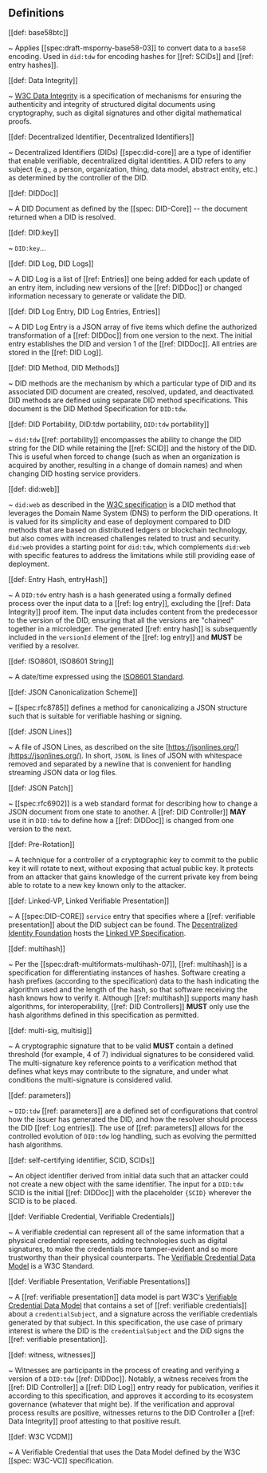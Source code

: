 ## Definitions

[[def: base58btc]]

~ Applies [[spec:draft-msporny-base58-03]] to convert
data to a `base58` encoding. Used in `did:tdw` for encoding hashes for [[ref: SCIDs]] and [[ref: entry hashes]].

[[def: Data Integrity]]

~ [W3C Data
Integrity](https://www.w3.org/community/reports/credentials/CG-FINAL-data-integrity-20220722/)
is a specification of mechanisms for ensuring the authenticity and integrity of
structured digital documents using cryptography, such as digital signatures and
other digital mathematical proofs.

[[def: Decentralized Identifier, Decentralized Identifiers]]

~ Decentralized Identifiers (DIDs) [[spec:did-core]] are a type of identifier that enable
verifiable, decentralized digital identities. A DID refers to any subject (e.g.,
a person, organization, thing, data model, abstract entity, etc.) as determined
by the controller of the DID.

[[def: DIDDoc]]

~ A DID Document as defined by the [[spec: DID-Core]] -- the document returned when a DID is resolved.

[[def: DID:key]]

~ `DID:key`...

[[def: DID Log, DID Logs]]

~ A DID Log is a list of [[ref: Entries]] one being added for each update of an entry item,
including new versions of the [[ref: DIDDoc]] or changed information necessary to generate or validate the DID.

[[def: DID Log Entry, DID Log Entries, Entries]]

~ A DID Log Entry is a JSON array of five items which define the authorized
transformation of a [[ref: DIDDoc]] from one version to the next. The initial entry
establishes the DID and version 1 of the [[ref: DIDDoc]]. All entries are stored
in the [[ref: DID Log]].

[[def: DID Method, DID Methods]]

~ DID methods are the mechanism by which a particular type of DID and its
associated DID document are created, resolved, updated, and deactivated. DID
methods are defined using separate DID method specifications. This document is
the DID Method Specification for `DID:tdw`.

[[def: DID Portability, DID:tdw portability, `DID:tdw` portability]]

~ `did:tdw` [[ref: portability]] encompasses the ability to change the DID string for the
DID while retaining the [[ref: SCID]] and the history of the DID. This is useful
when forced to change (such as when an organization is acquired by another,
resulting in a change of domain names) and when changing DID hosting service
providers.

[[def: did:web]]

~ `did:web` as described in the [W3C specification](https://w3c-ccg.github.io/did-method-web/)
is a DID method that leverages the Domain Name System (DNS) to perform the DID operations.
It is valued for its simplicity and ease of deployment compared to DID methods that are
based on distributed ledgers or blockchain technology, but also comes with increased
challenges related to trust and security. `did:web` provides a starting point for `did:tdw`,
which complements `did:web` with specific features to address the limitations
while still providing ease of deployment.

[[def: Entry Hash, entryHash]]

~ A `DID:tdw` entry hash is a hash generated using a formally defined process
over the input data to a [[ref: log entry]], excluding the [[ref: Data Integrity]] proof
item. The input data includes content from the predecessor to the version of the
DID, ensuring that all the versions are "chained" together in a microledger. The
generated [[ref: entry hash]] is subsequently included in the `versionId` element of the [[ref: log entry]] and **MUST** be
verified by a resolver.

[[def: ISO8601, ISO8601 String]]

~ A date/time expressed using the [ISO8601
Standard](https://en.wikipedia.org/wiki/ISO_8601).

[[def: JSON Canonicalization Scheme]]

~ [[spec:rfc8785]] defines a method for canonicalizing a JSON
structure such that is suitable for verifiable hashing or signing.

[[def: JSON Lines]]

~ A file of JSON Lines, as described on the site
[https://jsonlines.org/](https://jsonlines.org/). In short, `JSONL` is lines of JSON with
whitespace removed and separated by a newline that is convenient for handling
streaming JSON data or log files.

[[def: JSON Patch]]

~ [[spec:rfc6902]] is a web standard format for describing how to change a JSON
document from one state to another. A [[ref: DID Controller]] **MAY** use it in `DID:tdw`
to define how a [[ref: DIDDoc]] is changed from one version to the next.

[[def: Pre-Rotation]]

~ A technique for a controller of a cryptographic key to commit to the public
key it will rotate to next, without exposing that actual public key. It protects
from an attacker that gains knowledge of the current private key from being
able to rotate to a new key known only to the attacker.

[[def: Linked-VP, Linked Verifiable Presentation]]

~ A [[spec:DID-CORE]] `service` entry that specifies where a [[ref: verifiable
presentation]] about the DID subject can be found. The [Decentralized Identity
Foundation](https://identity.foundation/) hosts the [Linked VP
Specification](https://identity.foundation/linked-vp/).

[[def: multihash]]

~ Per the [[spec:draft-multiformats-multihash-07]], [[ref: multihash]] is a specification
for differentiating instances of hashes. Software creating a hash prefixes
(according to the specification) data to the hash indicating the algorithm used
and the length of the hash, so that software receiving the hash knows how to
verify it. Although [[ref: multihash]] supports many hash algorithms, for
interoperability, [[ref: DID Controllers]] **MUST** only use the hash algorithms defined
in this specification as permitted.

[[def: multi-sig, multisig]]

~ A cryptographic signature that to be valid **MUST** contain a defined threshold
(for example, 4 of 7) individual signatures to be considered valid. The
multi-signature key reference points to a verification method that defines what
keys may contribute to the signature, and under what conditions the
multi-signature is considered valid.

[[def: parameters]]

~ `DID:tdw` [[ref: parameters]] are a defined set of configurations that control how the
issuer has generated the DID, and how the resolver should process the DID [[ref: Log
entries]]. The use of [[ref: parameters]] allows for the controlled evolution of `DID:tdw`
log handling, such as evolving the permitted hash algorithms.

[[def: self-certifying identifier, SCID, SCIDs]]

~ An object identifier derived from initial data such that an attacker could not
create a new object with the same identifier. The input for a `DID:tdw` SCID is
the initial [[ref: DIDDoc]] with the placeholder `{SCID}` wherever the SCID is to be
placed.

[[def: Verifiable Credential, Verifiable Credentials]]

~ A verifiable credential can represent all of the same information that a physical credential represents, adding technologies such as digital signatures, to make the credentials more tamper-evident and so more trustworthy than their physical counterparts. The [Verifiable Credential Data Model](https://www.w3.org/TR/vc-data-model/) is a W3C Standard.

[[def: Verifiable Presentation, Verifiable Presentations]]

~ A [[ref: verifiable presentation]] data model is part W3C's [Verifiable Credential Data
Model](https://www.w3.org/TR/vc-data-model/) that contains a set of [[ref:
verifiable credentials]] about a `credentialSubject`, and a signature across the
verifiable credentials generated by that subject. In this specification, the use
case of primary interest is where the DID is the `credentialSubject` and the DID
signs the [[ref: verifiable presentation]].

[[def: witness, witnesses]]

~ Witnesses are participants in the process of creating and verifying a version
of a `DID:tdw` [[ref: DIDDoc]]. Notably, a witness receives from the [[ref: DID Controller]] a [[ref: DID
Log]] entry ready for publication, verifies it according to this specification,
and approves it according to its ecosystem governance (whatever that might be). If the verification and
approval process results are positive, witnesses returns to the DID Controller a [[ref: Data Integrity]] proof
attesting to that positive result.

[[def: W3C VCDM]]

~ A Verifiable Credential that uses the Data Model defined by the W3C [[spec: W3C-VC]] specification.
